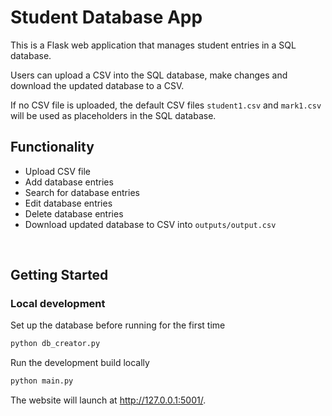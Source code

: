 # Student Database App

This is a Flask web application that manages student entries in a SQL database.

Users can upload a CSV into the SQL database, make changes and download the updated database to a CSV.  

If no CSV file is uploaded, the default CSV files `student1.csv` and `mark1.csv` will be used as placeholders in the SQL database.

## Functionality
- Upload CSV file
- Add database entries
- Search for database entries
- Edit database entries
- Delete database entries
- Download updated database to CSV into `outputs/output.csv`

&nbsp;

## Getting Started

### Local development

Set up the database before running for the first time
```bash
python db_creator.py
```

Run the development build locally

```bash
python main.py
```

The website will launch at http://127.0.0.1:5001/. 